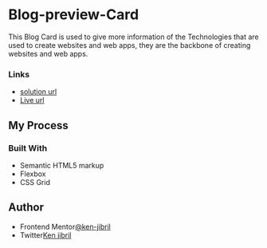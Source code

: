 # Blog-preview-Card
 This Blog Card is used to give more information of the Technologies that are used to create websites and web apps, they are the backbone of creating websites and web apps.


 ### Links 
  - [solution url](https://github.com/ken-jibril/Blog-Preview-Card)
  - [Live url](https://blog-preview-card-weld-delta.vercel.app/)

 ## My Process

 ### Built With
  - Semantic HTML5 markup
  - Flexbox
  - CSS Grid

## Author 
 - Frontend Mentor[@ken-jibril](https://www.frontendmentor.io/profile/ken-jibril)
 - Twitter[Ken jibril](https://x.com/JibrilKen42083)

